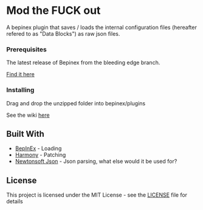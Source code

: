# Mod the FUCK out

A bepinex plugin that saves / loads the internal configuration files (hereafter refered to as "Data Blocks") as raw json files.

### Prerequisites

The latest release of Bepinex from the bleeding edge branch.

[Find it here](https://builds.bepis.io/projects/bepinex_be)

### Installing

Drag and drop the unzipped folder into bepinex/plugins

See the wiki [here](https://wiki.mtfo.dev/)

## Built With

* [BepInEx](https://github.com/BepInEx/BepInEx) - Loading
* [Harmony](https://harmony.pardeike.net/) - Patching
* [Newtonsoft Json](https://www.newtonsoft.com/json) - Json parsing, what else would it be used for?

## License

This project is licensed under the MIT License - see the [LICENSE](LICENSE) file for details

